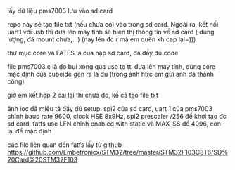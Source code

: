 lấy dữ liệu pms7003 lưu vào sd card

repo này sẽ tạo file txt (nếu chưa có) vào trong sd card. Ngoài ra, kết nối uart1 với usb thì đưa lên máy tính sẽ hiện thị thông tin về sd card ( dung lượng, đã mount chưa,...) (nay lên đc r mà em quên kh cap lại=)))

thư mục core và FATFS là của nạp sd card, đã đầy đủ code

file pms7003.c là đo bụi xong qua usb to ttl đưa lên máy tính, dùng core mặc định của cubeide gen ra là đủ (trong ảnh htrc em gửi anh đã thành công)

giờ em kết hợp 2 cái lại thì chưa đc, kể cả tạo file txt

ảnh ioc đã miêu tả đầy đủ setup: spi2 của sd card, uart 1 của pms7003 chỉnh baud rate 9600, clock HSE 8x9Hz, spi2 prescaler /256 để khởi tạo đc sd card, fatfs use LFN chỉnh enabled with static và MAX_SS để 4096, còn lại để mặc định

các file liên quan đến fatfs lấy từ github https://github.com/Embetronicx/STM32/tree/master/STM32F103C8T6/SD%20Card%20STM32F103

